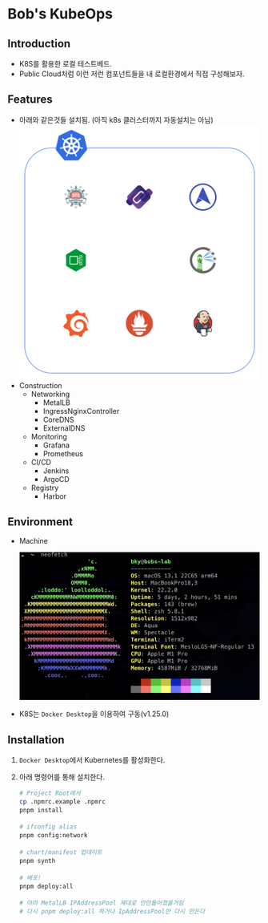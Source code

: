 # Bob's KubeOps

## Introduction

- K8S를 활용한 로컬 테스트베드.
- Public Cloud처럼 이런 저런 컴포넌트들을 내 로컬환경에서 직접 구성해보자.

## Features

- 아래와 같은것들 설치됨. (아직 k8s 클러스터까지 자동설치는 아님)
  ![BluePrint](docs/blud-print-transparent.png)
- Construction
  - Networking
    - MetalLB
    - IngressNginxController
    - CoreDNS
    - ExternalDNS
  - Monitoring
    - Grafana
    - Prometheus
  - CI/CD
    - Jenkins
    - ArgoCD
  - Registry
    - Harbor

## Environment

- Machine

  ![neofetch](docs/neofetch.png)

- K8S는 `Docker Desktop`을 이용하여 구동(v1.25.0)

## Installation

1. `Docker Desktop`에서 Kubernetes를 활성화한다.
2. 아래 명령어를 통해 설치한다.

    ```Bash
    # Project Root에서
    cp .npmrc.example .npmrc
    pnpm install

    # ifconfig alias
    pnpm config:network

    # chart/manifest 업데이트
    pnpm synth

    # 배포!
    pnpm deploy:all

    # 아마 MetalLB IPAddressPool 제대로 안만들어졌을거임
    # 다시 pnpm deploy:all 하거나 IpAddressPool만 다시 만든다
    ```

